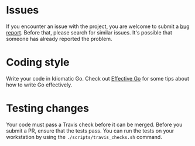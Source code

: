 # Issues
If you encounter an issue with the project, you are welcome to submit a [bug report](https://github.com/IBM/pgxpoolprometheus/issues).  Before that, please search for similar issues. It's possible that someone has already reported the problem.

# Coding style

Write your code in Idiomatic Go. Check out [Effective Go](https://golang.org/doc/effective_go.html) for some tips about how to write Go effectively.

# Testing changes

Your code must pass a Travis check before it can be merged. Before you submit a PR, ensure that the tests pass. You can run the tests on your workstation by using the `./scripts/travis_checks.sh` command.
